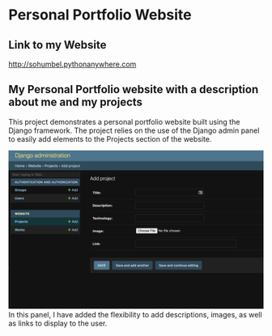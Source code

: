 # Personal Portfolio Website
## Link to my Website
http://sohumbel.pythonanywhere.com
## My Personal Portfolio website with a description about me and my projects
This project demonstrates a personal portfolio website built using the Django framework. The project relies on the use of the Django admin panel to easily add elements to the Projects section of the website.

<img width="1016" alt="Screenshot 2023-06-07 at 9 57 33 PM" src="https://github.com/sohumbel/Personal-Portfolio-Website/blob/main/assets/Screenshot%202023-06-07%20at%209.57.33%20PM.png">
In this panel, I have added the flexibility to add descriptions, images, as well as links to display to the user.

